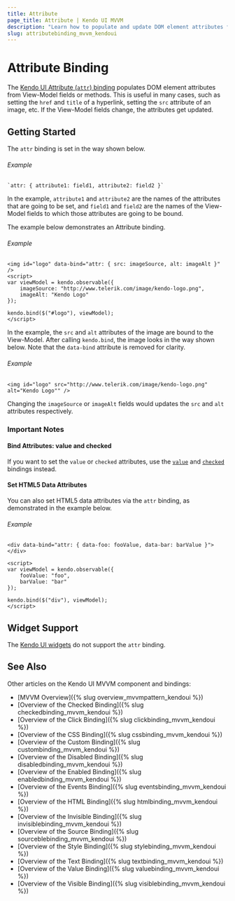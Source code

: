```yaml
---
title: Attribute
page_title: Attribute | Kendo UI MVVM
description: "Learn how to populate and update DOM element attributes from the View-Model fields or methods through the attr binding in Kendo UI MVVM."
slug: attributebinding_mvvm_kendoui
---
```


# Attribute Binding

The [Kendo UI Attribute (`attr`) binding](http://demos.telerik.com/kendo-ui/mvvm/attributes) populates DOM element attributes from View-Model fields or methods. This is useful in many cases, such as setting the `href` and `title` of a hyperlink, setting the `src` attribute of an image, etc. If the View-Model fields change, the attributes get updated.

## Getting Started

The `attr` binding is set in the way shown below.

###### Example

    `attr: { attribute1: field1, attribute2: field2 }`

In the example, `attribute1` and `attribute2` are the names of the attributes that are going to be set, and `field1` and `field2` are the names of the View-Model fields to which those attributes are going to be bound.

The example below demonstrates an Attribute binding.

###### Example

    <img id="logo" data-bind="attr: { src: imageSource, alt: imageAlt }" />
    <script>
    var viewModel = kendo.observable({
        imageSource: "http://www.telerik.com/image/kendo-logo.png",
        imageAlt: "Kendo Logo"
    });

    kendo.bind($("#logo"), viewModel);
    </script>

In the example, the `src` and `alt` attributes of the image are bound to the View-Model. After calling `kendo.bind`, the image looks in the way shown below. Note that the `data-bind` attribute is removed for clarity.

###### Example

    <img id="logo" src="http://www.telerik.com/image/kendo-logo.png" alt="Kendo Logo"" />

Changing the `imageSource` or `imageAlt` fields would updates the `src` and `alt` attributes respectively.

### Important Notes

#### Bind Attributes: value and checked

If you want to set the `value` or `checked` attributes, use the [`value`](value) and [`checked`](checked) bindings instead.

#### Set HTML5 Data Attributes

You can also set HTML5 data attributes via the `attr` binding, as demonstrated in the example below.

###### Example

    <div data-bind="attr: { data-foo: fooValue, data-bar: barValue }"></div>

    <script>
    var viewModel = kendo.observable({
        fooValue: "foo",
        barValue: "bar"
    });

    kendo.bind($("div"), viewModel);
    </script>

## Widget Support

The [Kendo UI widgets](http://demos.telerik.com/kendo-ui/) do not support the `attr` binding.

## See Also

Other articles on the Kendo UI MVVM component and bindings:

* [MVVM Overview]({% slug overview_mvvmpattern_kendoui %})
* [Overview of the Checked Binding]({% slug checkedbinding_mvvm_kendoui %})
* [Overview of the Click Binding]({% slug clickbinding_mvvm_kendoui %})
* [Overview of the CSS Binding]({% slug cssbinding_mvvm_kendoui %})
* [Overview of the Custom Binding]({% slug custombinding_mvvm_kendoui %})
* [Overview of the Disabled Binding]({% slug disabledbinding_mvvm_kendoui %})
* [Overview of the Enabled Binding]({% slug enabledbinding_mvvm_kendoui %})
* [Overview of the Events Binding]({% slug eventsbinding_mvvm_kendoui %})
* [Overview of the HTML Binding]({% slug htmlbinding_mvvm_kendoui %})
* [Overview of the Invisible Binding]({% slug invisiblebinding_mvvm_kendoui %})
* [Overview of the Source Binding]({% slug sourceblebinding_mvvm_kendoui %})
* [Overview of the Style Binding]({% slug stylebinding_mvvm_kendoui %})
* [Overview of the Text Binding]({% slug textbinding_mvvm_kendoui %})
* [Overview of the Value Binding]({% slug valuebinding_mvvm_kendoui %})
* [Overview of the Visible Binding]({% slug visiblebinding_mvvm_kendoui %})
